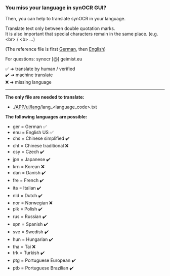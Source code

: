 ### You miss your language in synOCR GUI? 

Then, you can help to translate synOCR in your language.  

Translate text only between double quotation marks.  
It is also important that special characters remain in the same place. (e.g. \<br\> / \<b\> …)
  
(The reference file is first [German](https://git.geimist.eu/geimist/synOCR/src/branch/master/APP/ui/lang/lang_ger.txt), then [English](https://git.geimist.eu/geimist/synOCR/src/branch/master/APP/ui/lang/lang_enu.txt))

For questions: synocr [@] geimist.eu

✅  ➜ translate by human / verified   
✔️  ➜ machine translate   
❌  ➜ missing language

-----

**The only file are needed to translate:**

- .[/APP/ui/lang/](https://git.geimist.eu/geimist/synOCR/src/branch/master/APP/ui/lang)lang_\<language\_code\>.txt
  
**The following languages are possible:**
- ger = German ✅
- enu = English US ✅
- chs = Chinese simplified ✔️
- cht = Chinese traditional ❌
- csy = Czech ✔️
- jpn = Japanese ✔️
- krn = Korean ❌
- dan = Danish ✔️
- fre = French ✔️
- ita = Italian ✔️
- nld = Dutch ✔️
- nor = Norwegian ❌
- plk = Polish ✔️
- rus = Russian ✔️
- spn = Spanish ✔️
- sve = Swedish ✔️
- hun = Hungarian ✔️
- tha = Tai ❌
- trk = Turkish ✔️
- ptg = Portuguese European ✔️
- ptb = Portuguese Brazilian ✔️
